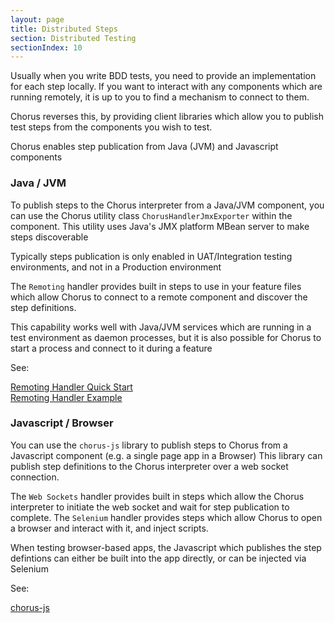 ```yaml
---
layout: page
title: Distributed Steps
section: Distributed Testing
sectionIndex: 10
---
```


Usually when you write BDD tests, you need to provide an implementation for each step locally. If you want to interact with any components which are running remotely, it is up to you to find a mechanism to connect to them.

Chorus reverses this, by providing client libraries which allow you to publish test steps from the components you wish to test. 

Chorus enables step publication from Java (JVM) and Javascript components


### Java / JVM

To publish steps to the Chorus interpreter from a Java/JVM component, you can use the Chorus utility class `ChorusHandlerJmxExporter` within the component.
This utility uses Java's JMX platform MBean server to make steps discoverable  

Typically steps publication is only enabled in UAT/Integration testing environments, and not in a Production environment

The `Remoting` handler provides built in steps to use in your feature files which allow Chorus to connect to a remote component and discover the step definitions.

This capability works well with Java/JVM services which are running in a test environment as daemon processes, but it is also possible for Chorus to start a process and connect to it during a feature

See:

[Remoting Handler Quick Start](/pages/BuiltInHandlers/Remoting/RemotingHandlerQuickStart)  
[Remoting Handler Example](/pages/BuiltInHandlers/Remoting/RemotingHandlerExample)



### Javascript / Browser

You can use the `chorus-js` library to publish steps to Chorus from a Javascript component (e.g. a single page app in a Browser)
This library can publish step definitions to the Chorus interpreter over a web socket connection.

The `Web Sockets` handler provides built in steps which allow the Chorus interpreter to initiate the web socket and wait for step publication to complete.
The `Selenium` handler provides steps which allow Chorus to open a browser and interact with it, and inject scripts.

When testing browser-based apps, the Javascript which publishes the step defintions can either be built into the app directly, or can be injected via Selenium

See:

[chorus-js](/pages/DistributedTesting/ChorusJS)
